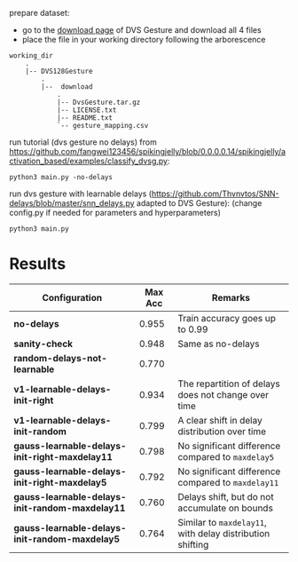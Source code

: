 prepare dataset:
-  go to the [download page](https://ibm.ent.box.com/s/3hiq58ww1pbbjrinh367ykfdf60xsfm8/folder/50167556794) of DVS Gesture and download all 4 files
- place the file in your working directory following the arborescence

```
working_dir
    .
    |-- DVS128Gesture
        .
        |--  download
            .
            |-- DvsGesture.tar.gz
            |-- LICENSE.txt
            |-- README.txt
            `-- gesture_mapping.csv
```


run tutorial (dvs gesture no delays) from https://github.com/fangwei123456/spikingjelly/blob/0.0.0.0.14/spikingjelly/activation_based/examples/classify_dvsg.py: 
```
python3 main.py -no-delays
```

run dvs gesture with learnable delays (https://github.com/Thvnvtos/SNN-delays/blob/master/snn_delays.py adapted to DVS Gesture): (change config.py if needed for parameters and hyperparameters)
```
python3 main.py
```



# Results

| **Configuration**                                 | **Max Acc** | **Remarks**                                                        |
|---------------------------------------------------|-------------|--------------------------------------------------------------------|
| **no-delays**                                     | 0.955       | Train accuracy goes up to 0.99                                     |
| **sanity-check**                                  | 0.948       | Same as no-delays                                                  |
| **random-delays-not-learnable**                   | 0.770       |                                                                    |
| **v1-learnable-delays-init-right**                | 0.934       | The repartition of delays does not change over time                |
| **v1-learnable-delays-init-random**               | 0.799       | A clear shift in delay distribution over time                      |
| **gauss-learnable-delays-init-right-maxdelay11**  | 0.798       | No significant difference compared to `maxdelay5`                  |
| **gauss-learnable-delays-init-right-maxdelay5**   | 0.792       | No significant difference compared to `maxdelay11`                 |
| **gauss-learnable-delays-init-random-maxdelay11** | 0.760       | Delays shift, but do not accumulate on bounds                      |
| **gauss-learnable-delays-init-random-maxdelay5**  | 0.764       | Similar to `maxdelay11`, with delay distribution shifting          |